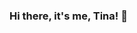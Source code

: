 ### Hi there, it's me, Tina! 👋

<!--
**tseo89/tseo89** is a ✨ _special_ ✨ repository because its `README.md` (this file) appears on your GitHub profile.
Hi, I'm Tina!

Nice to e-meet you! Thank you for visiting my page. 

I'm a seasoned Data Analytics and Project/Program Management professional. My skills include business analytics, data visualization, project/program management, end-end process development/improvement, SQL, Python, and ML. 

- 🌱 I’m currently learning to further my technical skills in Python, Exploratory Data Analysis, Statistics, Software Development Tools, Machine Learning, and more! 
- 🤔 I’m looking for help with more ways to write an efficient python code and data visualization. 
- 😄 Pronouns: She/Her 👩‍💻
- 📫 You can reach out to me via email: tseo89@gmail.com or [LinkedIn](https://www.linkedin.com/in/tinaseo/)
You can also view my current resume [here](https://docs.google.com/document/d/1Gf80SyseQxoUWX_400nbMyNUHwte9qho4ndss47v1zk/edit). 

- ⚡ Fun fact: I speak 4 languages and lived in 3 different countries, and visited 11 countries throughout 2 continents. What a journey 🤩 
- 📈 Why data: 
I like data because it's like a diet and exercise. Regardless of who you are, if you want to change your physique, you have to be diligent (after all, we are bound by the laws of physics and the rules of biology). Much like diet, you have to be diligent about collecting, cleaning, analyzing, and interpreting the data in order to make use of it! 
